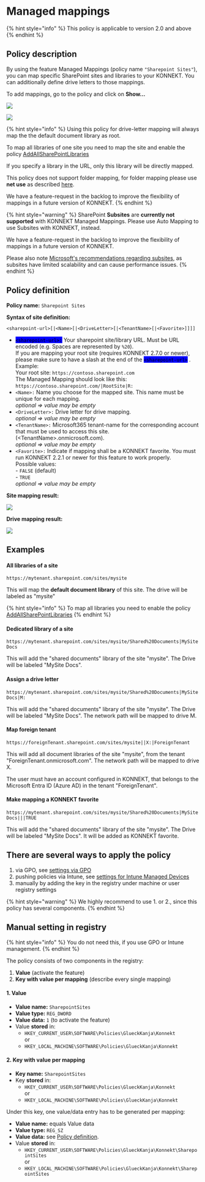 # Managed mappings

{% hint style="info" %}
This policy is applicable to version 2.0 and above
{% endhint %}

## Policy description

By using the feature Managed Mappings (policy name `"Sharepoint Sites"`), you can map specific SharePoint sites and libraries to your KONNEKT. You can additionally define drive letters to those mappings.

To add mappings, go to the policy and click on **Show...**

![](<../../.gitbook/assets/2021-08-18 09\_44\_27-192.168.2.50 - Remote Desktop Connection.png>)

![](<../../.gitbook/assets/2022-08-19 11\_17\_20-LabServer ‎- Remotedesktop.png>)

{% hint style="info" %}
Using this policy for drive-letter mapping will always map the the default document library as root.

To map all libraries of one site you need to map the site and enable the policy [AddAllSharePointLibraries](auto-mapping.md#map-all-document-libraries)

If you specify a library in the URL, only this library will be directly mapped.&#x20;

This policy does not support folder mapping, for folder mapping please use **net use**  as described [here](assign-drive-letters.md#assign-drive-letters-to-other-folders-using-net-use).

We have a feature-request in the backlog to improve the flexibility of mappings in a future version of KONNEKT.
{% endhint %}

{% hint style="warning" %}
SharePoint **Subsites** are **currently not supported** with KONNEKT Managed Mappings. Please use Auto Mapping to use Subsites with KONNEKT, instead.

We have a feature-request in the backlog to improve the flexibility of mappings in a future version of KONNEKT.

Please also note [Microsoft's recommendations regarding subsites](https://learn.microsoft.com/en-us/office365/servicedescriptions/sharepoint-online-service-description/sharepoint-online-limits#subsites), as subsites have limited scalability and can cause performance issues.
{% endhint %}

## **Policy definition**

**Policy name:** `Sharepoint Sites`&#x20;

**Syntax of site definition:**&#x20;

```
<sharepoint-url>[|<Name>[|<DriveLetter>[|<TenantName>[|<Favorite>]]]]
```

* <mark style="background-color:blue;">`<sharepoint-url>:`</mark> Your sharepoint site/library URL. Must be URL encoded (e.g. Spaces are represented by `%20`).\
  If you are mapping your root site (requires KONNEKT 2.7.0 or newer), please make sure to have a slash at the end of the <mark style="background-color:blue;">`<sharepoint-url>`</mark> .  Example:\
  Your root site: `https://contoso.sharepoint.com`\
  The Managed Mapping should look like this: `https://contoso.sharepoint.com/|RootSite|R:`
* `<Name>:` Name you choose for the mapped site. This name must be unique for each mapping.\
  _optional => value may be empty_
* `<DriveLetter>:` Drive letter for drive mapping.\
  _optional => value may be empty_
* `<TenantName>:` Microsoft365 tenant-name for the corresponding account that must be used to access this site. (\<TenantName>.onmicrosoft.com).\
  _optional => value may be empty_
* `<Favorite>:` Indicate if mapping shall be a KONNEKT favorite. You must run KONNEKT 2.2.1 or newer for this feature to work properly.\
  Possible values:\
  \- `FALSE` (default)\
  \- `TRUE`\
  _optional => value may be empty_

**Site mapping result:**

![](<../../.gitbook/assets/2021-08-19 10\_10\_40-192.168.2.50 - Remote Desktop Connection (2).png>)

**Drive mapping result:**

![](<../../.gitbook/assets/2021-08-19 10\_20\_06-192.168.2.50 - Remote Desktop Connection.png>)

## **Examples**

#### All libraries of a site

`https://mytenant.sharepoint.com/sites/mysite`

This will map the **default document library** of this site. The drive will be labeled as "mysite"

{% hint style="info" %}
To map all libraries you need to enable the policy [AddAllSharePointLibraries](auto-mapping.md#map-all-document-libraries)
{% endhint %}

#### Dedicated library of a site

`https://mytenant.sharepoint.com/sites/mysite/Shared%20Documents|MySite Docs`

This will add the "shared documents" library of the site "mysite". The Drive will be labeled "MySite Docs".

#### Assign a drive letter

`https://mytenant.sharepoint.com/sites/mysite/Shared%20Documents|MySite Docs|M:`&#x20;

This will add the "shared documents" library of the site "mysite". The Drive will be labeled "MySite Docs". The network path will be mapped to drive M.

#### Map foreign tenant

`https://foreignTenant.sharepoint.com/sites/mysite||X:|ForeignTenant`

This will add all document libraries of the site "mysite", from the tenant "ForeignTenant.onmicrosoft.com". The network path will be mapped to drive X.&#x20;

The user must have an account configured in KONNEKT, that belongs to the Microsoft Entra ID (Azure AD) in the tenant "ForeignTenant".

#### Make mapping a KONNEKT favorite

`https://mytenant.sharepoint.com/sites/mysite/Shared%20Documents|MySite Docs|||TRUE`

This will add the "shared documents" library of the site "mysite". The Drive will be labeled "MySite Docs". It will be added as KONNEKT favorite.

## **There are several ways to apply the policy**

1. via GPO, see [settings via GPO](../management-options/settings-via-gpo.md)
2. pushing policies via Intune, see [settings for Intune Managed Devices](../management-options/setting-for-intune-managed-devices-1/)
3. manually by adding the key in the registry under machine or user registry settings

{% hint style="warning" %}
We highly recommend to use 1. or 2., since this policy has several components.
{% endhint %}

## Manual setting in registry

{% hint style="info" %}
You do not need this, if you use GPO or Intune management.
{% endhint %}

The policy consists of two components in the registry:

1. **Value** (activate the feature)
2. **Key with value per mapping** (describe every single mapping)

#### **1. Value**

* **Value name:** `SharepointSites`
* **Value type:** `REG_DWORD`
* **Value data:** `1` (to activate the feature)
* Value **stored** in:
  * `HKEY_CURRENT_USER\SOFTWARE\Policies\GlueckKanja\Konnekt`\
    or
  * `HKEY_LOCAL_MACHINE\SOFTWARE\Policies\GlueckKanja\Konnekt`

#### **2. Key with value per mapping**

* **Key name:** `SharepointSites`
* Key **stored** in:
  * `HKEY_CURRENT_USER\SOFTWARE\Policies\GlueckKanja\Konnekt`\
    or
  * `HKEY_LOCAL_MACHINE\SOFTWARE\Policies\GlueckKanja\Konnekt`

Under this key, one value/data entry has to be generated per mapping:

* **Value name:** equals Value data
* **Value type:** `REG_SZ`
* **Value data:** see [Policy definition](administrative-mappings.md#policy-definition).
* Value **stored** in:
  * `HKEY_CURRENT_USER\SOFTWARE\Policies\GlueckKanja\Konnekt\SharepointSites`\
    or
  * `HKEY_LOCAL_MACHINE\SOFTWARE\Policies\GlueckKanja\Konnekt\SharepointSites`
